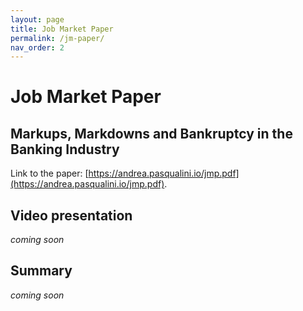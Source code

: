 ```yaml
---
layout: page
title: Job Market Paper
permalink: /jm-paper/
nav_order: 2
---
```


# Job Market Paper


## Markups, Markdowns and Bankruptcy in the Banking Industry

Link to the paper: [https://andrea.pasqualini.io/jmp.pdf](https://andrea.pasqualini.io/jmp.pdf).


## Video presentation

_coming soon_


## Summary

_coming soon_
